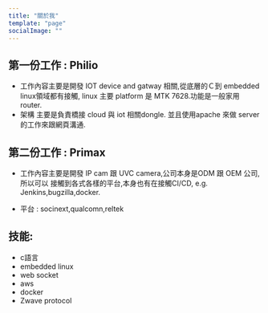 ```yaml
---
title: "關於我"
template: "page"
socialImage: ""
---
```


## 第一份工作 : Philio
- 工作內容主要是開發 IOT device and gatway 相關,從底層的Ｃ到 embedded
    linux領域都有接觸, linux 主要 platform 是 MTK 7628.功能是一般家用 
    router.
- 架構 主要是負責橋接 cloud 與 iot 相關dongle. 並且使用apache 來做 server
   的工作來跟網頁溝通.

## 第二份工作 : Primax
- 工作內容主要是開發 IP cam 跟 UVC camera,公司本身是ODM 跟 OEM 公司,所以可以
  接觸到各式各樣的平台,本身也有在接觸CI/CD, e.g. Jenkins,bugzilla,docker.

- 平台 : socinext,qualcomn,reltek

## 技能:
   - c語言 
   - embedded linux
   - web socket
   - aws
   - docker 
   - Zwave protocol

